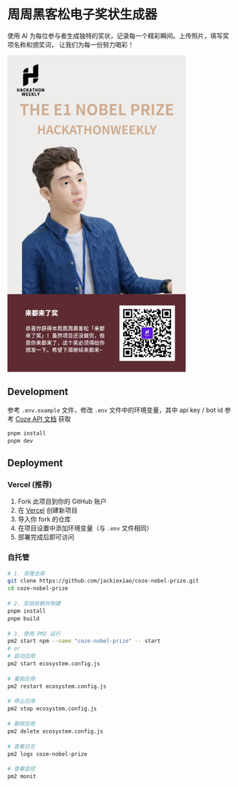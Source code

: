 # 周周黑客松电子奖状生成器

使用 AI 为每位参与者生成独特的奖状，记录每一个精彩瞬间。上传照片，填写奖项名称和颁奖词， 让我们为每一份努力喝彩！

<img src="./public/demo-certificate.jpg" alt="demo" width="400" />

## Development

参考 `.env.example` 文件，修改 `.env` 文件中的环境变量，其中 api key / bot id 参考 [Coze API 文档](https://www.coze.cn/docs/developer_guides/coze_api_overview) 获取

```bash
pnpm install
pnpm dev
```

## Deployment

### Vercel (推荐)

1. Fork 此项目到你的 GitHub 账户
2. 在 [Vercel](https://vercel.com) 创建新项目
3. 导入你 fork 的仓库
4. 在项目设置中添加环境变量（与 `.env` 文件相同）
5. 部署完成后即可访问

### 自托管

```bash
# 1. 克隆仓库
git clone https://github.com/jackiexiao/coze-nobel-prize.git
cd coze-nobel-prize

# 2. 安装依赖并构建
pnpm install
pnpm build

# 3. 使用 PM2 运行
pm2 start npm --name "coze-nobel-prize" -- start
# or 
# 启动应用
pm2 start ecosystem.config.js

# 重启应用
pm2 restart ecosystem.config.js

# 停止应用
pm2 stop ecosystem.config.js

# 删除应用
pm2 delete ecosystem.config.js

# 查看日志
pm2 logs coze-nobel-prize

# 查看监控
pm2 monit
```

